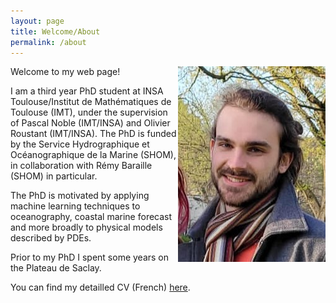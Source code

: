 ```yaml
---
layout: page
title: Welcome/About
permalink: /about
---
```


<p> <img src="online_files/img/smile_london.jpg" alt="" style="float:right;width=50px;heigth:100px"></p>

Welcome to my web page!

I am a third year PhD student at INSA Toulouse/Institut de Mathématiques de Toulouse (IMT), under the supervision of Pascal Noble (IMT/INSA) and Olivier Roustant (IMT/INSA). The PhD is funded by the Service Hydrographique et Océanographique de la Marine (SHOM), in collaboration with Rémy Baraille (SHOM) in particular.

The PhD is motivated by applying machine learning techniques to oceanography, coastal marine forecast and more broadly to physical models described by PDEs.

Prior to my PhD I spent some years on the Plateau de Saclay.

You can find my detailled CV (French) <a href="online_files/pdf/cv_french.pdf">here</a>.
